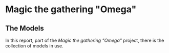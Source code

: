 # Magic the gathering "Omega"

## The Models

In this report, part of the *Magic the gathering "Omega"* project, there is the collection of models in use.
